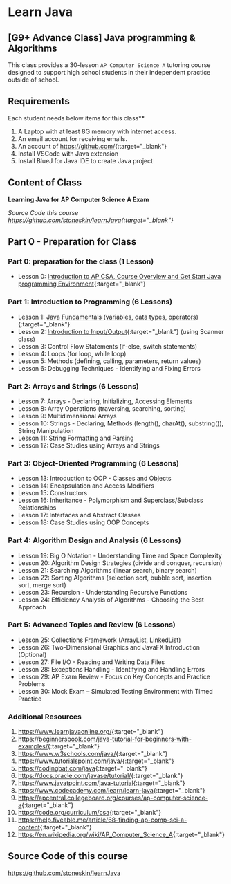 # Learn Java 

## [G9+ Advance Class] Java programming & Algorithms

This class provides a 30-lesson `AP Computer Science A` tutoring course designed to support high school students in their independent practice outside of school.

## Requirements

Each student needs below items for this class**

1. A Laptop with at least 8G memory with internet access.
2. An email account for receiving emails.
3. An account of <https://github.com/>{:target="_blank"}
4. Install VSCode with Java extension
5. Install BlueJ for Java IDE to create Java project

## Content of Class

**Learning Java for AP Computer Science A Exam**  

*Source Code this course <https://github.com/stoneskin/learnJava>{:target="_blank"}*


## Part 0 - Preparation for Class

### Part 0: preparation for the class (1 Lesson)

- Lesson 0: [Introduction to AP CSA, Course Overview and Get Start Java programming Environment](./00_HelloWorld/index.md){:target="_blank"}

### Part 1: Introduction to Programming (6 Lessons)

- Lesson 1: [Java Fundamentals (variables, data types, operators)](./01_JavaFundamentals/){:target="_blank"}
- Lesson 2: [Introduction to Input/Output](./02_Introduction_InputOutput/){:target="_blank"} (using Scanner class)
- Lesson 3: Control Flow Statements (if-else, switch statements)
- Lesson 4: Loops (for loop, while loop)
- Lesson 5: Methods (defining, calling, parameters, return values)
- Lesson 6: Debugging Techniques - Identifying and Fixing Errors

### Part 2: Arrays and Strings (6 Lessons)

- Lesson 7: Arrays - Declaring, Initializing, Accessing Elements
- Lesson 8: Array Operations (traversing, searching, sorting)
- Lesson 9: Multidimensional Arrays
- Lesson 10: Strings - Declaring, Methods (length(), charAt(), substring()), String Manipulation
- Lesson 11: String Formatting and Parsing
- Lesson 12: Case Studies using Arrays and Strings

### Part 3: Object-Oriented Programming (6 Lessons)

- Lesson 13: Introduction to OOP - Classes and Objects
- Lesson 14: Encapsulation and Access Modifiers
- Lesson 15: Constructors
- Lesson 16: Inheritance - Polymorphism and Superclass/Subclass Relationships
- Lesson 17: Interfaces and Abstract Classes
- Lesson 18: Case Studies using OOP Concepts

### Part 4: Algorithm Design and Analysis (6 Lessons)

- Lesson 19: Big O Notation - Understanding Time and Space Complexity
- Lesson 20: Algorithm Design Strategies (divide and conquer, recursion)
- Lesson 21: Searching Algorithms (linear search, binary search)
- Lesson 22: Sorting Algorithms (selection sort, bubble sort, insertion sort, merge sort)
- Lesson 23: Recursion - Understanding Recursive Functions
- Lesson 24: Efficiency Analysis of Algorithms - Choosing the Best Approach

### Part 5: Advanced Topics and Review (6 Lessons)

- Lesson 25: Collections Framework (ArrayList, LinkedList)
- Lesson 26: Two-Dimensional Graphics and JavaFX Introduction (Optional)
- Lesson 27: File I/O - Reading and Writing Data Files
- Lesson 28: Exceptions Handling - Identifying and Handling Errors
- Lesson 29: AP Exam Review - Focus on Key Concepts and Practice Problems
- Lesson 30: Mock Exam – Simulated Testing Environment with Timed Practice

### Additional Resources

   1. <https://www.learnjavaonline.org/>{:target="_blank"}
   2. <https://beginnersbook.com/java-tutorial-for-beginners-with-examples/>{:target="_blank"}
   3. <https://www.w3schools.com/java/>{:target="_blank"}
   4. <https://www.tutorialspoint.com/java/>{:target="_blank"}
   5. <https://codingbat.com/java>{:target="_blank"}
   6. <https://docs.oracle.com/javase/tutorial/>{:target="_blank"}
   7. <https://www.javatpoint.com/java-tutorial>{:target="_blank"}
   8. <https://www.codecademy.com/learn/learn-java>{:target="_blank"}
   10. <https://apcentral.collegeboard.org/courses/ap-computer-science-a>{:target="_blank"}
   11. <https://code.org/curriculum/csa>{:target="_blank"}
   12. <https://help.fiveable.me/article/68-finding-ap-comp-sci-a-content>{:target="_blank"}
   13. <https://en.wikipedia.org/wiki/AP_Computer_Science_A>{:target="_blank"}


## Source Code of this course

<https://github.com/stoneskin/learnJava>